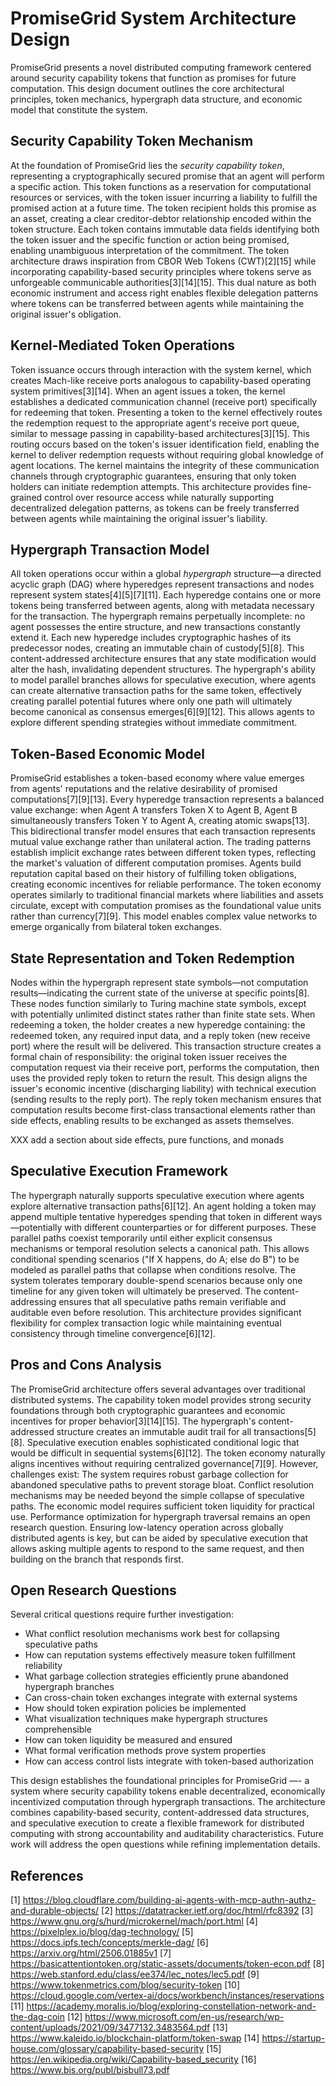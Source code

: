 # PromiseGrid System Architecture Design

PromiseGrid presents a novel distributed computing framework centered
around security capability tokens that function as promises for future
computation. This design document outlines the core architectural
principles, token mechanics, hypergraph data structure, and economic
model that constitute the system.

## Security Capability Token Mechanism

At the foundation of PromiseGrid lies the *security capability token*,
representing a cryptographically secured promise that an agent will
perform a specific action. This token functions as a reservation for
computational resources or services, with the token issuer incurring a
liability to fulfill the promised action at a future time. The token
recipient holds this promise as an asset, creating a clear
creditor-debtor relationship encoded within the token structure. Each
token contains immutable data fields identifying both the token issuer
and the specific function or action being promised, enabling
unambiguous interpretation of the commitment. The token architecture
draws inspiration from CBOR Web Tokens (CWT)[2][15] while
incorporating capability-based security principles where tokens serve
as unforgeable communicable authorities[3][14][15]. This dual nature
as both economic instrument and access right enables flexible
delegation patterns where tokens can be transferred between agents
while maintaining the original issuer's obligation.

## Kernel-Mediated Token Operations

Token issuance occurs through interaction with the system kernel,
which creates Mach-like receive ports analogous to capability-based
operating system primitives[3][14]. When an agent issues a token, the
kernel establishes a dedicated communication channel (receive port)
specifically for redeeming that token. Presenting a token to the
kernel effectively routes the redemption request to the appropriate
agent's receive port queue, similar to message passing in
capability-based architectures[3][15]. This routing occurs based on
the token's issuer identification field, enabling the kernel to
deliver redemption requests without requiring global knowledge of
agent locations. The kernel maintains the integrity of these
communication channels through cryptographic guarantees, ensuring that
only token holders can initiate redemption attempts. This architecture
provides fine-grained control over resource access while naturally
supporting decentralized delegation patterns, as tokens can be freely
transferred between agents while maintaining the original issuer's
liability.

## Hypergraph Transaction Model

All token operations occur within a global *hypergraph* structure—a
directed acyclic graph (DAG) where hyperedges represent transactions
and nodes represent system states[4][5][7][11]. Each hyperedge
contains one or more tokens being transferred between agents, along
with metadata necessary for the transaction. The hypergraph remains
perpetually incomplete: no agent possesses the entire structure, and
new transactions constantly extend it. Each new hyperedge includes
cryptographic hashes of its predecessor nodes, creating an immutable
chain of custody[5][8]. This content-addressed architecture ensures
that any state modification would alter the hash, invalidating
dependent structures. The hypergraph's ability to model parallel
branches allows for speculative execution, where agents can create
alternative transaction paths for the same token, effectively creating
parallel potential futures where only one path will ultimately become
canonical as consensus emerges[6][9][12]. This allows agents to
explore different spending strategies without immediate commitment.

## Token-Based Economic Model

PromiseGrid establishes a token-based economy where value emerges from
agents' reputations and the relative desirability of promised
computations[7][9][13]. Every hyperedge transaction represents a
balanced value exchange: when Agent A transfers Token X to Agent B,
Agent B simultaneously transfers Token Y to Agent A, creating atomic
swaps[13]. This bidirectional transfer model ensures that each
transaction represents mutual value exchange rather than unilateral
action. The trading patterns establish implicit exchange rates between
different token types, reflecting the market's valuation of different
computation promises. Agents build reputation capital based on their
history of fulfilling token obligations, creating economic incentives
for reliable performance. The token economy operates similarly to
traditional financial markets where liabilities and assets circulate,
except with computation promises as the foundational value units
rather than currency[7][9]. This model enables complex value networks
to emerge organically from bilateral token exchanges.

## State Representation and Token Redemption

Nodes within the hypergraph represent state symbols—not computation
results—indicating the current state of the universe at specific
points[8]. These nodes function similarly to Turing machine state
symbols, except with potentially unlimited distinct states rather than
finite state sets. When redeeming a token, the holder creates a new
hyperedge containing: the redeemed token, any required input data, and
a reply token (new receive port) where the result will be delivered.
This transaction structure creates a formal chain of responsibility:
the original token issuer receives the computation request via their
receive port, performs the computation, then uses the provided reply
token to return the result. This design aligns the issuer's economic
incentive (discharging liability) with technical execution (sending
results to the reply port). The reply token mechanism ensures that
computation results become first-class transactional elements rather
than side effects, enabling results to be exchanged as assets
themselves.

XXX add a section about side effects, pure functions, and monads

## Speculative Execution Framework

The hypergraph naturally supports speculative execution where agents
explore alternative transaction paths[6][12]. An agent holding a token
may append multiple tentative hyperedges spending that token in
different ways—potentially with different counterparties or for
different purposes. These parallel paths coexist temporarily until
either explicit consensus mechanisms or temporal resolution selects a
canonical path. This allows conditional spending scenarios ("If X
happens, do A; else do B") to be modeled as parallel paths that
collapse when conditions resolve. The system tolerates temporary
double-spend scenarios because only one timeline for any given token
will ultimately be preserved. The content-addressing ensures that all
speculative paths remain verifiable and auditable even before
resolution. This architecture provides significant flexibility for
complex transaction logic while maintaining eventual consistency
through timeline convergence[6][12].

## Pros and Cons Analysis

The PromiseGrid architecture offers several advantages over
traditional distributed systems. The capability token model provides
strong security foundations through both cryptographic guarantees and
economic incentives for proper behavior[3][14][15]. The hypergraph's
content-addressed structure creates an immutable audit trail for all
transactions[5][8]. Speculative execution enables sophisticated
conditional logic that would be difficult in sequential
systems[6][12]. The token economy naturally aligns incentives without
requiring centralized governance[7][9]. However, challenges exist: The
system requires robust garbage collection for abandoned speculative
paths to prevent storage bloat. Conflict resolution mechanisms may be
needed beyond the simple collapse of speculative paths. The economic
model requires sufficient token liquidity for practical use.
Performance optimization for hypergraph traversal remains an open
research question. Ensuring low-latency operation across globally
distributed agents is key, but can be aided by speculative execution
that allows asking multiple agents to respond to the same request, and
then building on the branch that responds first.

## Open Research Questions

Several critical questions require further investigation: 
- What conflict resolution mechanisms work best for collapsing speculative paths
- How can reputation systems effectively measure token fulfillment reliability
- What garbage collection strategies efficiently prune abandoned hypergraph branches
- Can cross-chain token exchanges integrate with external systems
- How should token expiration policies be implemented
- What visualization techniques make hypergraph structures comprehensible
- How can token liquidity be measured and ensured
- What formal verification methods prove system properties
- How can access control lists integrate with token-based authorization

This design establishes the foundational principles for PromiseGrid —-
a system where security capability tokens enable decentralized,
economically incentivized computation through hypergraph transactions.
The architecture combines capability-based security, content-addressed
data structures, and speculative execution to create a flexible
framework for distributed computing with strong accountability and
auditability characteristics. Future work will address the open
questions while refining implementation details.

## References

[1] https://blog.cloudflare.com/building-ai-agents-with-mcp-authn-authz-and-durable-objects/
[2] https://datatracker.ietf.org/doc/html/rfc8392
[3] https://www.gnu.org/s/hurd/microkernel/mach/port.html
[4] https://pixelplex.io/blog/dag-technology/
[5] https://docs.ipfs.tech/concepts/merkle-dag/
[6] https://arxiv.org/html/2506.01885v1
[7] https://basicattentiontoken.org/static-assets/documents/token-econ.pdf
[8] https://web.stanford.edu/class/ee374/lec_notes/lec5.pdf
[9] https://www.tokenmetrics.com/blog/security-token
[10] https://cloud.google.com/vertex-ai/docs/workbench/instances/reservations
[11] https://academy.moralis.io/blog/exploring-constellation-network-and-the-dag-coin
[12] https://www.microsoft.com/en-us/research/wp-content/uploads/2021/09/3477132.3483564.pdf
[13] https://www.kaleido.io/blockchain-platform/token-swap
[14] https://startup-house.com/glossary/capability-based-security
[15] https://en.wikipedia.org/wiki/Capability-based_security
[16] https://www.bis.org/publ/bisbull73.pdf
